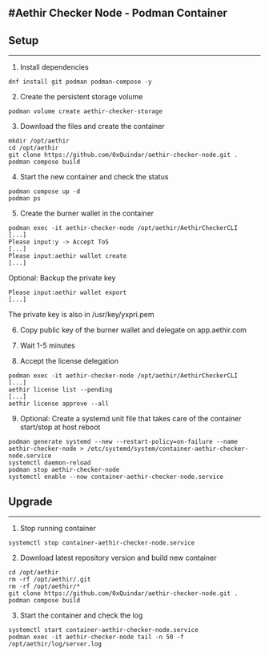 #Aethir Checker Node - Podman Container
--------------------------------------------

## Setup
--------------

1. Install dependencies
~~~
dnf install git podman podman-compose -y
~~~

2. Create the persistent storage volume
~~~
podman volume create aethir-checker-storage
~~~

3. Download the files and create the container
~~~
mkdir /opt/aethir
cd /opt/aethir
git clone https://github.com/0xQuindar/aethir-checker-node.git .
podman compose build
~~~

4. Start the new container and check the status
~~~
podman compose up -d
podman ps
~~~

5. Create the burner wallet in the container
~~~
podman exec -it aethir-checker-node /opt/aethir/AethirCheckerCLI
[...] 
Please input:y -> Accept ToS
[...] 
Please input:aethir wallet create
[...] 
~~~

Optional: Backup the private key
~~~
Please input:aethir wallet export
[...] 
~~~
The private key is also in /usr/key/yxpri.pem

6. Copy public key of the burner wallet and delegate on app.aethir.com

7. Wait 1-5 minutes

8. Accept the license delegation
~~~
podman exec -it aethir-checker-node /opt/aethir/AethirCheckerCLI
[...] 
aethir license list --pending
[...] 
aethir license approve --all
~~~

9. Optional: Create a systemd unit file that takes care of the container start/stop at host reboot
~~~
podman generate systemd --new --restart-policy=on-failure --name aethir-checker-node > /etc/systemd/system/container-aethir-checker-node.service
systemctl daemon-reload
podman stop aethir-checker-node
systemctl enable --now container-aethir-checker-node.service 
~~~

## Upgrade
--------------

1. Stop running container
~~~
systemctl stop container-aethir-checker-node.service 
~~~

2. Download latest repository version and build new container
~~~
cd /opt/aethir
rm -rf /opt/aethir/.git
rm -rf /opt/aethir/*
git clone https://github.com/0xQuindar/aethir-checker-node.git .
podman compose build
~~~

3. Start the container and check the log
~~~
systemctl start container-aethir-checker-node.service
podman exec -it aethir-checker-node tail -n 50 -f /opt/aethir/log/server.log
~~~

